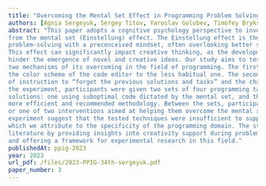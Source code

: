 ```yaml
---
title: "Overcoming the Mental Set Effect in Programming Problem Solving"
authors: [Agnia Sergeyuk, Sergey Titov, Yaroslav Golubev, Timofey Bryksin]
abstract: "This paper adopts a cognitive psychology perspective to investigate the recurring mistakes in code resulting
from the mental set (Einstellung) effect. The Einstellung effect is the tendency to approach
problem-solving with a preconceived mindset, often overlooking better solutions that may be available.
This effect can significantly impact creative thinking, as the development of patterns of thought can
hinder the emergence of novel and creative ideas. Our study aims to test the Einstellung effect and the
two mechanisms of its overcoming in the field of programming. The first intervention was the change of
the color scheme of the code editor to the less habitual one. The second intervention was a combination
of instruction to “forget the previous solutions and tasks” and the change in the color scheme. During
the experiment, participants were given two sets of four programming tasks. Each task had two possible
solutions: one using suboptimal code dictated by the mental set, and the other using a less familiar but
more efficient and recommended methodology. Between the sets, participants either received no treatment
or one of two interventions aimed at helping them overcome the mental set. The results of our
experiment suggest that the tested techniques were insufficient to support overcoming the mental set,
which we attribute to the specificity of the programming domain. The study contributes to the existing
literature by providing insights into creativity support during problem-solving in software development
and offering a framework for experimental research in this field."
publishedAt: ppig-2023
year: 2023
url_pdf: /files/2023-PPIG-34th-sergeyuk.pdf
paper_number: 3
---
```

